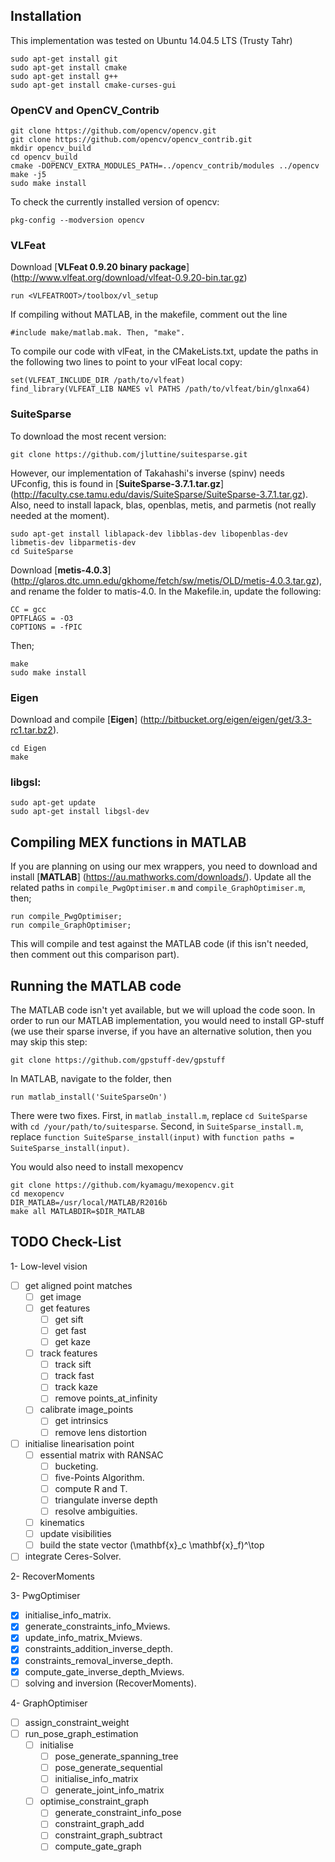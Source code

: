 ## Installation

This implementation was tested on Ubuntu 14.04.5 LTS (Trusty Tahr)
```
sudo apt-get install git
sudo apt-get install cmake
sudo apt-get install g++
sudo apt-get install cmake-curses-gui
```

### OpenCV and OpenCV_Contrib
```
git clone https://github.com/opencv/opencv.git
git clone https://github.com/opencv/opencv_contrib.git
mkdir opencv_build
cd opencv_build
cmake -DOPENCV_EXTRA_MODULES_PATH=../opencv_contrib/modules ../opencv
make -j5
sudo make install
```
To check the currently installed version of opencv:
```
pkg-config --modversion opencv
```

### VLFeat
Download [**VLFeat 0.9.20 binary package**] (http://www.vlfeat.org/download/vlfeat-0.9.20-bin.tar.gz)
```
run <VLFEATROOT>/toolbox/vl_setup
```
If compiling without MATLAB, in the makefile, comment out the line
```
#include make/matlab.mak. Then, "make".
```
To compile our code with vlFeat, in the CMakeLists.txt, update the paths in the following two lines to point to your vlFeat local copy:
```
set(VLFEAT_INCLUDE_DIR /path/to/vlfeat)
find_library(VLFEAT_LIB NAMES vl PATHS /path/to/vlfeat/bin/glnxa64)
```
### SuiteSparse
To download the most recent version:
```
git clone https://github.com/jluttine/suitesparse.git
```
However, our implementation of Takahashi's inverse (spinv) needs UFconfig, this is found in [**SuiteSparse-3.7.1.tar.gz**] (http://faculty.cse.tamu.edu/davis/SuiteSparse/SuiteSparse-3.7.1.tar.gz). Also, need to install lapack, blas, openblas, metis, and parmetis (not really needed at the moment).
```
sudo apt-get install liblapack-dev libblas-dev libopenblas-dev libmetis-dev libparmetis-dev
cd SuiteSparse
```
Download [**metis-4.0.3**] (http://glaros.dtc.umn.edu/gkhome/fetch/sw/metis/OLD/metis-4.0.3.tar.gz), and rename the folder to matis-4.0. In the Makefile.in, update the following:
```
CC = gcc
OPTFLAGS = -O3 
COPTIONS = -fPIC
```
Then;
```
make
sudo make install
```
### Eigen
Download and compile [**Eigen**] (http://bitbucket.org/eigen/eigen/get/3.3-rc1.tar.bz2).
```
cd Eigen
make
```
### libgsl: 
```
sudo apt-get update
sudo apt-get install libgsl-dev
```

## Compiling MEX functions in MATLAB
If you are planning on using our mex wrappers, you need to download and install [**MATLAB**] (https://au.mathworks.com/downloads/).
Update all the related paths in `compile_PwgOptimiser.m` and `compile_GraphOptimiser.m`, then;
```
run compile_PwgOptimiser;
run compile_GraphOptimiser;
```
This will compile and test against the MATLAB code (if this isn't needed, then comment out this comparison part).

## Running the MATLAB code
The MATLAB code isn't yet available, but we will upload the code soon.
In order to run our MATLAB implementation, you would need to install GP-stuff (we use their sparse inverse, if you have an alternative solution, then you may skip this step:
```
git clone https://github.com/gpstuff-dev/gpstuff
```
In MATLAB, navigate to the folder, then
```
run matlab_install('SuiteSparseOn')
```
There were two fixes. First, in `matlab_install.m`, replace `cd SuiteSparse` with `cd /your/path/to/suitesparse`. Second, in `SuiteSparse_install.m`, replace `function SuiteSparse_install(input)` with `function paths = SuiteSparse_install(input)`.

You would also need to install mexopencv
```
git clone https://github.com/kyamagu/mexopencv.git
cd mexopencv
DIR_MATLAB=/usr/local/MATLAB/R2016b
make all MATLABDIR=$DIR_MATLAB
```

## TODO Check-List
1-  Low-level vision
- [ ] get aligned point matches
    - [ ] get image
    - [ ] get features
        - [ ] get sift
        - [ ] get fast
        - [ ] get kaze
    - [ ] track features
        - [ ] track sift
        - [ ] track fast
        - [ ] track kaze
        - [ ] remove points_at_infinity
    - [ ] calibrate image_points
        - [ ] get intrinsics
        - [ ] remove lens distortion
- [ ] initialise linearisation point
    - [ ] essential matrix with RANSAC
        - [ ] bucketing.
        - [ ] five-Points Algorithm.
        - [ ] compute R and T.
        - [ ] triangulate inverse depth
        - [ ] resolve ambiguities.
    - [ ] kinematics
    - [ ] update visibilities
    - [ ] build the state vector (\mathbf{x}_c \mathbf{x}_f)^\top
- [ ] integrate Ceres-Solver.

2- RecoverMoments

3- PwgOptimiser
- [x] initialise_info_matrix.
- [x] generate_constraints_info_Mviews.
- [x] update_info_matrix_Mviews.
- [x] constraints_addition_inverse_depth.
- [x] constraints_removal_inverse_depth.
- [x] compute_gate_inverse_depth_Mviews.
- [ ] solving and inversion (RecoverMoments).
    
4- GraphOptimiser
- [ ] assign_constraint_weight
- [ ] run_pose_graph_estimation
    - [ ] initialise
        - [ ] pose_generate_spanning_tree
        - [ ] pose_generate_sequential
        - [ ] initialise_info_matrix
        - [ ] generate_joint_info_matrix
    - [ ] optimise_constraint_graph
        - [ ] generate_constraint_info_pose
        - [ ] constraint_graph_add
        - [ ] constraint_graph_subtract
        - [ ] compute_gate_graph
